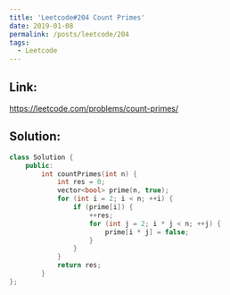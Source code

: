 ```yaml
---
title: 'Leetcode#204 Count Primes'
date: 2019-01-08
permalink: /posts/leetcode/204
tags:
  - Leetcode
---
```

## Link: ##
https://leetcode.com/problems/count-primes/

## Solution: ##
```cpp
class Solution {
    public:
        int countPrimes(int n) {
            int res = 0;
            vector<bool> prime(n, true);
            for (int i = 2; i < n; ++i) {
                if (prime[i]) {
                    ++res;
                    for (int j = 2; i * j < n; ++j) {
                        prime[i * j] = false;
                    }
                }
            }
            return res;
        }
};
```

